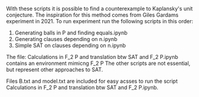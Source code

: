 With these scripts it is possible to find a counterexample to Kaplansky's unit conjecture. The inspiration for this method comes from Giles Gardams experiment in 2021.
To run experiment run the following scripts in this order:
1) Generating balls in P and finding equals.ipynb
2) Generating clauses depending on n.ipynb
3) Simple SAT on clauses depending on n.ipynb

The file: Calculations in F_2 P and translation btw SAT and F_2 P.ipynb contains an environment mimicng F_2 P
The other scripts are not essential, but represent other approaches to SAT.

Files B.txt and model.txt are included for easy acsses to run the script Calculations in F_2 P and translation btw SAT and F_2 P.ipynb.
